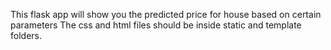 This flask app will show you the predicted price for house based on certain parameters
The css and html files should be inside static and template folders.
